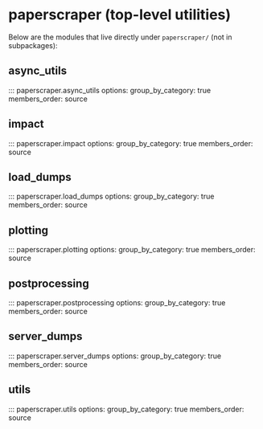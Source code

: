 # paperscraper (top-level utilities)

Below are the modules that live directly under `paperscraper/` (not in subpackages):

## async_utils
::: paperscraper.async_utils
    options:
      group_by_category: true
      members_order: source

## impact
::: paperscraper.impact
    options:
      group_by_category: true
      members_order: source

## load_dumps
::: paperscraper.load_dumps
    options:
      group_by_category: true
      members_order: source

## plotting
::: paperscraper.plotting
    options:
      group_by_category: true
      members_order: source

## postprocessing
::: paperscraper.postprocessing
    options:
      group_by_category: true
      members_order: source

## server_dumps
::: paperscraper.server_dumps
    options:
      group_by_category: true
      members_order: source
## utils
::: paperscraper.utils
    options:
      group_by_category: true
      members_order: source
